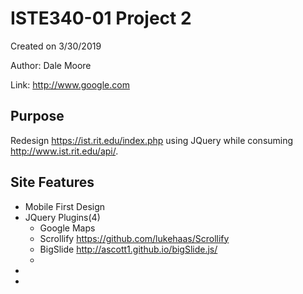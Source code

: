 # ISTE340-01 Project 2
Created on 3/30/2019

Author: Dale Moore

Link: http://www.google.com

## Purpose 
Redesign https://ist.rit.edu/index.php using JQuery while consuming http://www.ist.rit.edu/api/.

## Site Features
* Mobile First Design
* JQuery Plugins(4)
  * Google Maps
  * Scrollify https://github.com/lukehaas/Scrollify
  * BigSlide http://ascott1.github.io/bigSlide.js/
  *
* 
*
